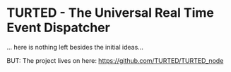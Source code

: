 TURTED - The Universal Real Time Event Dispatcher
=================================================

... here is nothing left besides the initial ideas...

BUT: The project lives on here: https://github.com/TURTED/TURTED_node
